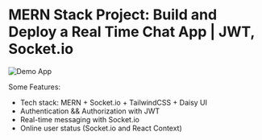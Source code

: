 # MERN Stack Project: Build and Deploy a Real Time Chat App | JWT, Socket.io

![Demo App](https://i.ibb.co/gFSMzKN/1.png)

Some Features:

- Tech stack: MERN + Socket.io + TailwindCSS + Daisy UI
- Authentication && Authorization with JWT
- Real-time messaging with Socket.io
- Online user status (Socket.io and React Context)

